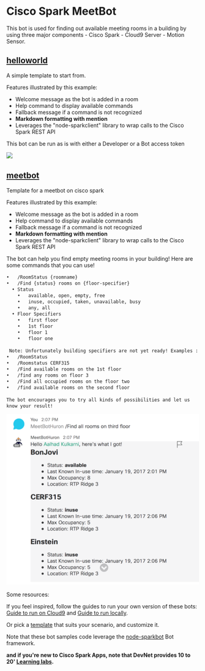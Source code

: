 # Cisco Spark MeetBot 

This bot is used for finding out available meeting rooms in a building by using three major components
	- Cisco Spark
	- Cloud9 Server
	- Motion Sensor.


## [helloworld](examples/helloworld.js)

A simple template to start from.

Features illustrated by this example:
- Welcome message as the bot is added in a room
- Help command to display available commands
- Fallback message if a command is not recognized
- **Markdown formatting with mention**
- Leverages the "node-sparkclient" library to wrap calls to the Cisco Spark REST API

This bot can be run as is with either a Developer or a Bot access token 

![](docs/img/bot-helloworld.png)

## [meetbot](examples/meetbot.js)

Template for a meetbot on cisco spark

Features illustrated by this example:
- Welcome message as the bot is added in a room
- Help command to display available commands
- Fallback message if a command is not recognized
- **Markdown formatting with mention**
- Leverages the "node-sparkclient" library to wrap calls to the Cisco Spark REST API

The bot can help you find empty meeting rooms in your building! 
Here are some commands that you can use! 

	•	/RoomStatus {roomname} 
	•	/Find {status} rooms on {floor-specifier} 
	  •	Status
	    •	available, open, empty, free
	    •	inuse, occupied, taken, unavailable, busy
	    •	any, all 
	  •	Floor Specifiers
	    •	first floor 
	    •	1st floor 
	    •	floor 1 
	    •	floor one 
     
     Note: Unfortunately building specifiers are not yet ready! Examples :
	•	/RoomStatus 
	•	/Roomstatus CERF315 
	•	/Find available rooms on the 1st floor 
	•	/find any rooms on floor 3 
	•	/Find all occupied rooms on the floor two
	•	/find available rooms on the second floor 
	
	The bot encourages you to try all kinds of possibilities and let us know your result!

![](docs/img/meetbot_example2.png)


Some resources:

If you feel inspired, follow the guides to run your own version of these bots: [Guide to run on Cloud9](docs/GuideToRunLocally.md) and [Guide to run locally](docs/GuideToRunOnCloud9.md).  

Or pick a [template](templates/) that suits your scenario, and customize it.

Note that these bot samples code leverage the [node-sparkbot](https://github.com/CiscoDevNet/node-sparkbot) Bot framework.

__and if you're new to Cisco Spark Apps, note that DevNet provides 10 to 20' [Learning labs](https://learninglabs.cisco.com/labs).__

